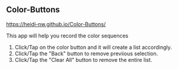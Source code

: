 ## Color-Buttons
https://heidi-nw.github.io/Color-Buttons/

This app will help you record the color sequences
1. Click/Tap on the color button and it will create a list accordingly.
2. Click/Tap the "Back" button to remove previious selection.
3. Click/Tap the "Clear All" button to remove the entire list.
